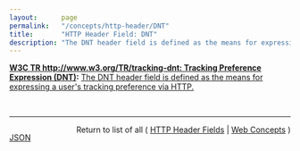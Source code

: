 ```yaml
---
layout:      page
permalink:   "/concepts/http-header/DNT"
title:       "HTTP Header Field: DNT"
description: "The DNT header field is defined as the means for expressing a user's tracking preference via HTTP."
---
```


**[W3C TR http://www.w3.org/TR/tracking-dnt: Tracking Preference Expression (DNT)](/specs/W3C/TR/tracking-dnt "This specification defines the technical mechanisms for expressing a tracking preference via the DNT request header field in HTTP, via an HTML DOM property readable by embedded scripts, and via properties accessible to various user agent plug-in or extension APIs. It also defines mechanisms for sites to signal whether and how they honor this preference, both in the form of a machine-readable tracking status resource at a well-known location and via a &#34;Tk&#34; response header field, and a mechanism for allowing the user to approve exceptions to DNT as desired."):** [The DNT header field is defined as the means for expressing a user's tracking preference via HTTP.](http://www.w3.org/TR/tracking-dnt/#dnt-header-field "Read documentation for HTTP Header Field &#34;DNT&#34;")

<br/>
<hr/>

<p style="float : left"><a href="./DNT.json" title="JSON representing this particular Web Concept value">JSON</a></p>
<p style="text-align: right">Return to list of all ( <a href="../http-headers">HTTP Header Fields</a> | <a href="../">Web Concepts</a> )</p>
